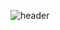 ![header](https://cdn.discordapp.com/attachments/919153376753762344/960880643598872596/-1-removebg-preview_2.png)
